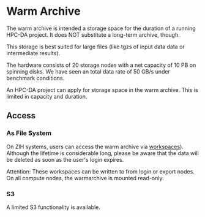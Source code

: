 # Warm Archive

The warm archive is intended a storage space for the duration of a running HPC-DA project.
It does NOT substitute a long-term archive, though.

This storage is best suited for large files (like tgzs of input data data or intermediate results).

The hardware consists of 20 storage nodes with a net capacity of 10 PB on spinning disks.
We have seen an total data rate of 50 GB/s under benchmark conditions.

An HPC-DA project can apply for storage space in the warm archive.
This is limited in capacity and
duration.

## Access

### As File System

On ZIH systems, users can access the warm archive via [workspaces](workspaces.md)).
Although the lifetime is considerable long, please be aware that the data will be
deleted as soon as the user's login expires.

Attention: These workspaces can be written to from login or export nodes.
On all compute nodes, the warmarchive is mounted read-only.

### S3

A limited S3 functionality is available.
